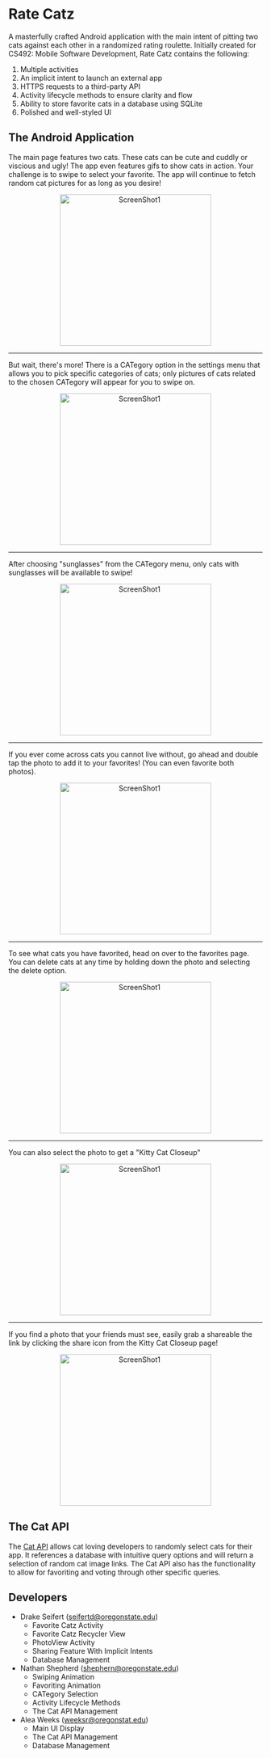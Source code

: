 # Rate Catz

A masterfully crafted Android application with the main intent of pitting two cats against each other in a randomized rating roulette.
Initially created for CS492: Mobile Software Development, Rate Catz contains the following:

1. Multiple activities
2. An implicit intent to launch an external app
3. HTTPS requests to a third-party API 
4. Activity lifecycle methods to ensure clarity and flow
5. Ability to store favorite cats in a database using SQLite
6. Polished and well-styled UI

## The Android Application

The main page features two cats. These cats can be cute and cuddly or viscious and ugly! The app even features gifs to show cats in action. Your challenge is to swipe to select your favorite. The app will continue to fetch random cat pictures for as long as you desire!

<p align="center">
  <img src="https://github.com/DrakeSeifert/RateCatz-Android-Application/blob/master/ScreenShots/ScreenShot1.jpg" alt="ScreenShot1" width="300"/>
</p>

---

But wait, there's more! There is a CATegory option in the settings menu that allows you to pick specific categories of cats; only pictures of cats related to the chosen CATegory will appear for you to swipe on.

<p align="center">
  <img src="https://github.com/DrakeSeifert/RateCatz-Android-Application/blob/master/ScreenShots/ScreenShot2.jpg" alt="ScreenShot1" width="300"/>
</p>

---

After choosing "sunglasses" from the CATegory menu, only cats with sunglasses will be available to swipe!

<p align="center">
  <img src="https://github.com/DrakeSeifert/RateCatz-Android-Application/blob/master/ScreenShots/ScreenShot3.jpg" alt="ScreenShot1" width="300"/>
</p>

---

If you ever come across cats you cannot live without, go ahead and double tap the photo to add it to your favorites! (You can even favorite both photos).

<p align="center">
  <img src="https://github.com/DrakeSeifert/RateCatz-Android-Application/blob/master/ScreenShots/ScreenShot4.jpg" alt="ScreenShot1" width="300"/>
</p>

---

To see what cats you have favorited, head on over to the favorites page. You can delete cats at any time by holding down the photo and selecting the delete option.

<p align="center">
  <img src="https://github.com/DrakeSeifert/RateCatz-Android-Application/blob/master/ScreenShots/ScreenShot5.jpg" alt="ScreenShot1" width="300"/>
</p>

---

You can also select the photo to get a "Kitty Cat Closeup"

<p align="center">
  <img src="https://github.com/DrakeSeifert/RateCatz-Android-Application/blob/master/ScreenShots/ScreenShot6.jpg" alt="ScreenShot1" width="300"/>
</p>

---

If you find a photo that your friends must see, easily grab a shareable the link by clicking the share icon from the Kitty Cat Closeup page!

<p align="center">
  <img src="https://github.com/DrakeSeifert/RateCatz-Android-Application/blob/master/ScreenShots/ScreenShot7.jpg" alt="ScreenShot1" width="300"/>
</p>

## The Cat API 

The [Cat API](http://thecatapi.com/ "The Cat API") allows cat loving developers to randomly select cats for their app.
It references a database with intuitive query options and will return a selection of random cat image links.
The Cat API also has the functionality to allow for favoriting and voting through other specific queries.

## Developers

* Drake Seifert (seifertd@oregonstate.edu)
	* Favorite Catz Activity
	* Favorite Catz Recycler View
	* PhotoView Activity
	* Sharing Feature With Implicit Intents
	* Database Management
* Nathan Shepherd (shephern@oregonstate.edu)
	* Swiping Animation
	* Favoriting Animation
	* CATegory Selection
	* Activity Lifecycle Methods
	* The Cat API Management
* Alea Weeks (weeksr@oregonstat.edu)
	* Main UI Display
	* The Cat API Management
	* Database Management
